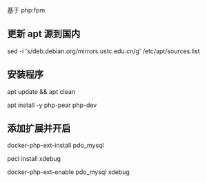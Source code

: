 基于 php:fpm

## 更新 apt 源到国内

sed -i 's/deb.debian.org/mirrors.ustc.edu.cn/g' /etc/apt/sources.list

## 安装程序

apt update && apt clean

apt install -y php-pear php-dev

## 添加扩展并开启

docker-php-ext-install pdo_mysql

pecl install xdebug

docker-php-ext-enable pdo_mysql xdebug